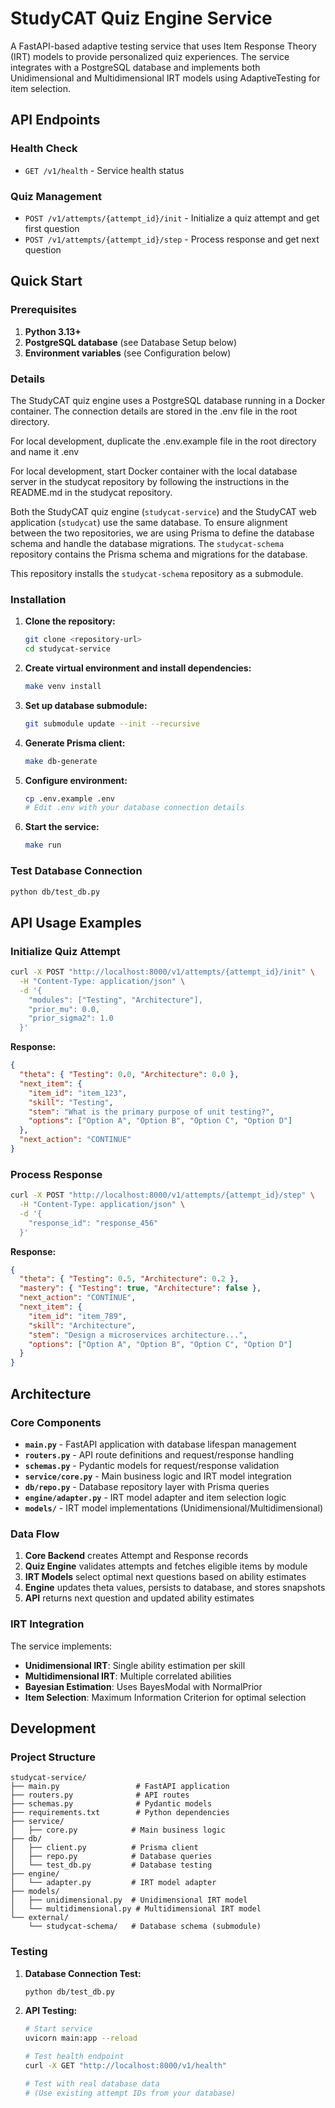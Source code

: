 # StudyCAT Quiz Engine Service

A FastAPI-based adaptive testing service that uses Item Response Theory (IRT) models to provide personalized quiz experiences. The service integrates with a PostgreSQL database and implements both Unidimensional and Multidimensional IRT models using AdaptiveTesting for item selection.

## API Endpoints

### Health Check

- `GET /v1/health` - Service health status

### Quiz Management

- `POST /v1/attempts/{attempt_id}/init` - Initialize a quiz attempt and get first question
- `POST /v1/attempts/{attempt_id}/step` - Process response and get next question

## Quick Start

### Prerequisites

1. **Python 3.13+**
2. **PostgreSQL database** (see Database Setup below)
3. **Environment variables** (see Configuration below)

### Details

The StudyCAT quiz engine uses a PostgreSQL database running in a Docker container. The connection details are stored in
the .env file in the root directory.

For local development, duplicate the .env.example file in the root directory and name it .env

For local development, start Docker container with the local database server in the studycat repository by following the instructions in the README.md in the studycat repository.

Both the StudyCAT quiz engine (`studycat-service`) and the StudyCAT web application (`studycat`) use the same database. To ensure alignment between the two repositories, we are using Prisma to define the database schema and handle the database migrations. The `studycat-schema` repository contains the Prisma schema and migrations for the database.

This repository installs the `studycat-schema` repository as a submodule.

### Installation

1. **Clone the repository:**

   ```bash
   git clone <repository-url>
   cd studycat-service
   ```

2. **Create virtual environment and install dependencies:**

   ```bash
   make venv install
   ```

3. **Set up database submodule:**

   ```bash
   git submodule update --init --recursive
   ```

4. **Generate Prisma client:**

   ```bash
   make db-generate
   ```

5. **Configure environment:**

   ```bash
   cp .env.example .env
   # Edit .env with your database connection details
   ```

6. **Start the service:**
   ```bash
   make run
   ```

### Test Database Connection

```bash
python db/test_db.py
```

## API Usage Examples

### Initialize Quiz Attempt

```bash
curl -X POST "http://localhost:8000/v1/attempts/{attempt_id}/init" \
  -H "Content-Type: application/json" \
  -d '{
    "modules": ["Testing", "Architecture"],
    "prior_mu": 0.0,
    "prior_sigma2": 1.0
  }'
```

**Response:**

```json
{
  "theta": { "Testing": 0.0, "Architecture": 0.0 },
  "next_item": {
    "item_id": "item_123",
    "skill": "Testing",
    "stem": "What is the primary purpose of unit testing?",
    "options": ["Option A", "Option B", "Option C", "Option D"]
  },
  "next_action": "CONTINUE"
}
```

### Process Response

```bash
curl -X POST "http://localhost:8000/v1/attempts/{attempt_id}/step" \
  -H "Content-Type: application/json" \
  -d '{
    "response_id": "response_456"
  }'
```

**Response:**

```json
{
  "theta": { "Testing": 0.5, "Architecture": 0.2 },
  "mastery": { "Testing": true, "Architecture": false },
  "next_action": "CONTINUE",
  "next_item": {
    "item_id": "item_789",
    "skill": "Architecture",
    "stem": "Design a microservices architecture...",
    "options": ["Option A", "Option B", "Option C", "Option D"]
  }
}
```

## Architecture

### Core Components

- **`main.py`** - FastAPI application with database lifespan management
- **`routers.py`** - API route definitions and request/response handling
- **`schemas.py`** - Pydantic models for request/response validation
- **`service/core.py`** - Main business logic and IRT model integration
- **`db/repo.py`** - Database repository layer with Prisma queries
- **`engine/adapter.py`** - IRT model adapter and item selection logic
- **`models/`** - IRT model implementations (Unidimensional/Multidimensional)

### Data Flow

1. **Core Backend** creates Attempt and Response records
2. **Quiz Engine** validates attempts and fetches eligible items by module
3. **IRT Models** select optimal next questions based on ability estimates
4. **Engine** updates theta values, persists to database, and stores snapshots
5. **API** returns next question and updated ability estimates

### IRT Integration

The service implements:

- **Unidimensional IRT**: Single ability estimation per skill
- **Multidimensional IRT**: Multiple correlated abilities
- **Bayesian Estimation**: Uses BayesModal with NormalPrior
- **Item Selection**: Maximum Information Criterion for optimal selection

## Development

### Project Structure

```
studycat-service/
├── main.py                 # FastAPI application
├── routers.py              # API routes
├── schemas.py              # Pydantic models
├── requirements.txt        # Python dependencies
├── service/
│   ├── core.py            # Main business logic
├── db/
│   ├── client.py          # Prisma client
│   ├── repo.py            # Database queries
│   └── test_db.py         # Database testing
├── engine/
│   └── adapter.py         # IRT model adapter
├── models/
│   ├── unidimensional.py  # Unidimensional IRT model
│   └── multidimensional.py # Multidimensional IRT model
└── external/
    └── studycat-schema/   # Database schema (submodule)
```

### Testing

1. **Database Connection Test:**

   ```bash
   python db/test_db.py
   ```

2. **API Testing:**

   ```bash
   # Start service
   uvicorn main:app --reload

   # Test health endpoint
   curl -X GET "http://localhost:8000/v1/health"

   # Test with real database data
   # (Use existing attempt IDs from your database)
   ```

